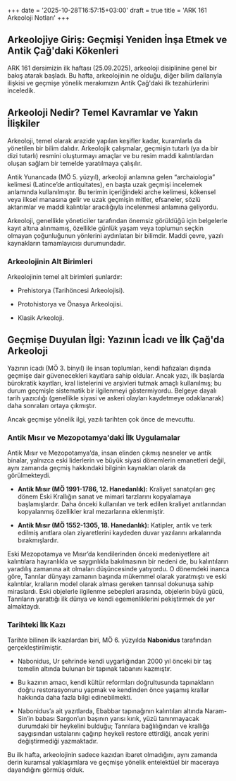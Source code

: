 +++
date = '2025-10-28T16:57:15+03:00'
draft = true
title = 'ARK 161 Arkeoloji Notları'
+++
## Arkeolojiye Giriş: Geçmişi Yeniden İnşa Etmek ve Antik Çağ'daki Kökenleri

ARK 161 dersimizin ilk haftası (25.09.2025), arkeoloji disiplinine genel bir bakış atarak başladı. Bu hafta, arkeolojinin ne olduğu, diğer bilim dallarıyla ilişkisi ve geçmişe yönelik merakımızın Antik Çağ'daki ilk tezahürlerini inceledik.

## Arkeoloji Nedir? Temel Kavramlar ve Yakın İlişkiler

Arkeoloji, temel olarak arazide yapılan keşifler kadar, kuramlarla da yönetilen bir bilim dalıdır. Arkeolojik çalışmalar, geçmişin tutarlı (ya da bir dizi tutarlı) resmini oluşturmayı amaçlar ve bu resim maddi kalıntılardan oluşan sağlam bir temelde yaratılmaya çalışılır.

Antik Yunancada (MÖ 5. yüzyıl), arkeoloji anlamına gelen “archaiologia” kelimesi (Latince’de antiquitates), en başta uzak geçmişi incelemek anlamında kullanılmıştır. Bu terimin içeriğindeki arche kelimesi, kökensel veya ilksel manasına gelir ve uzak geçmişin mitler, efsaneler, sözlü aktarımlar ve maddi kalıntılar aracılığıyla incelenmesi anlamına geliyordu.

Arkeoloji, genellikle yöneticiler tarafından önemsiz görüldüğü için belgelerle kayıt altına alınmamış, özellikle günlük yaşam veya toplumun seçkin olmayan çoğunluğunun yönlerini aydınlatan bir bilimdir. Maddi çevre, yazılı kaynakların tamamlayıcısı durumundadır.

### Arkeolojinin Alt Birimleri

Arkeolojinin temel alt birimleri şunlardır:

- Prehistorya (Tarihöncesi Arkeolojisi).
    
- Protohistorya ve Önasya Arkeolojisi.
    
- Klasik Arkeoloji.
    

## Geçmişe Duyulan İlgi: Yazının İcadı ve İlk Çağ'da Arkeoloji

Yazının icadı (MÖ 3. binyıl) ile insan toplumları, kendi hafızaları dışında geçmişe dair güvenecekleri kayıtlara sahip oldular. Ancak yazı, ilk başlarda bürokratik kayıtları, kral listelerini ve arşivleri tutmak amaçlı kullanılmış; bu durum geçmişle sistematik bir ilgilenmeyi göstermiyordu. Belgeye dayalı tarih yazıcılığı (genellikle siyasi ve askeri olayları kaydetmeye odaklanarak) daha sonraları ortaya çıkmıştır.

Ancak geçmişe yönelik ilgi, yazılı tarihten çok önce de mevcuttu.

### Antik Mısır ve Mezopotamya'daki İlk Uygulamalar

Antik Mısır ve Mezopotamya’da, insan elinden çıkmış nesneler ve antik binalar, yalnızca eski liderlerin ve büyük siyasi dönemlerin emanetleri değil, aynı zamanda geçmiş hakkındaki bilginin kaynakları olarak da görülmekteydi.

- **Antik Mısır (MÖ 1991-1786, 12. Hanedanlık):** Kraliyet sanatçıları geç dönem Eski Krallığın sanat ve mimari tarzlarını kopyalamaya başlamışlardır. Daha önceki kullanılan ve terk edilen kraliyet anıtlarından kopyalanmış özellikler kral mezarlarına eklenmiştir.
    
- **Antik Mısır (MÖ 1552-1305, 18. Hanedanlık):** Katipler, antik ve terk edilmiş anıtlara olan ziyaretlerini kaydeden duvar yazılarını arkalarında bırakmışlardır.
    

Eski Mezopotamya ve Mısır’da kendilerinden önceki medeniyetlere ait kalıntılara hayranlıkla ve saygınlıkla bakılmasının bir nedeni de, bu kalıntıların yaradılış zamanına ait olmaları düşüncesinde yatıyordu. O dönemdeki inanca göre, Tanrılar dünyayı zamanın başında mükemmel olarak yaratmıştı ve eski kalıntılar, kralların model olarak alması gereken tanrısal dokunuşa sahip miraslardı. Eski objelerle ilgilenme sebepleri arasında, objelerin büyü gücü, Tanrıların yarattığı ilk dünya ve kendi egemenliklerini pekiştirmek de yer almaktaydı.

### Tarihteki İlk Kazı

Tarihte bilinen ilk kazılardan biri, MÖ 6. yüzyılda **Nabonidus** tarafından gerçekleştirilmiştir.

- Nabonidus, Ur şehrinde kendi uygarlığından 2000 yıl önceki bir taş temelin altında bulunan bir tapınak tabanını kazmıştır.
    
- Bu kazının amacı, kendi kültür reformları doğrultusunda tapınakların doğru restorasyonunu yapmak ve kendinden önce yaşamış krallar hakkında daha fazla bilgi edinebilmekti.
    
- Nabonidus’a ait yazıtlarda, Ebabbar tapınağının kalıntıları altında Naram-Sin’in babası Sargon’un başının yarısı kırık, yüzü tanınmayacak durumdaki bir heykelini bulduğu; Tanrılara bağlılığından ve krallığa saygısından ustalarını çağırıp heykeli restore ettirdiği, ancak yerini değiştirmediği yazmaktadır.
    

Bu ilk hafta, arkeolojinin sadece kazıdan ibaret olmadığını, aynı zamanda derin kuramsal yaklaşımlara ve geçmişe yönelik entelektüel bir maceraya dayandığını görmüş olduk.